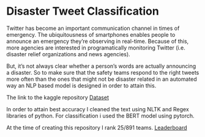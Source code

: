 # Disaster Tweet Classification

Twitter has become an important communication channel in times of emergency.
The ubiquitousness of smartphones enables people to announce an emergency they’re observing in real-time. Because of this, more agencies are interested in programatically monitoring Twitter (i.e. disaster relief organizations and news agencies).

But, it’s not always clear whether a person’s words are actually announcing a disaster. So to make sure that the safety teams respond to the right tweets more often than the ones that might not be disaster related in an automated way an NLP based model is designed in order to attain this.

The link to the kaggle repository [Dataset](https://www.kaggle.com/c/nlp-getting-started/overview)<br>

In order to attain best accuracy I cleaned the text using NLTK and Regex libraries of python. For classification i used the BERT model using pytorch. 

At the time of creating this repository I rank 25/891 teams. [Leaderboard](https://www.kaggle.com/c/nlp-getting-started/leaderboard)
